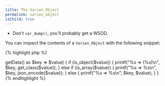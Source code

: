 ```yaml
---
title: The Varien_Object
permalink: varien_object
isChild: true
---
```


* Don't `var_dump()`, you'll probably get a WSOD.

You can inspect the contents of a `Varien_Object` with the following snippet:

{% highlight php %}
<?php
foreach ($object->getData() as $key => $value) {
    if (is_object($value)) {
        printf("%s => (%s)\n", $key, get_class($value));
    } else if (is_array($value)) {
        printf("%s => %s\n", $key, json_encode($value));
    } else {
        printf("%s => %s\n", $key, $value);
    }
}
{% endhighlight %}